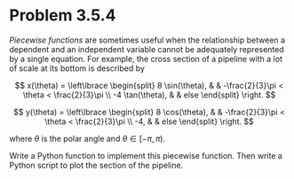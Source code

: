 # Problem 3.5.4

*Piecewise functions* are sometimes useful when the relationship between a dependent and an independent variable cannot be adequately represented by a single equation. For example, the cross section of a pipeline with a lot of scale at its bottom is described by


$$
x(\theta) = \left\lbrace
\begin{split}
8 \sin(\theta), & & -\frac{2}{3}\pi < \theta < \frac{2}{3}\pi   \\
-4 \tan(\theta), & & else
\end{split}
\right.
$$

$$
y(\theta) = \left\lbrace
\begin{split}
8 \cos(\theta), & & -\frac{2}{3}\pi < \theta < \frac{2}{3}\pi   \\
-4, & & else
\end{split}
\right.
$$

where $\theta$ is the polar angle and $\theta \in [-\pi,\pi)$.

Write a Python function to implement this piecewise function. Then write a Python script to plot the section of the pipeline.
            

